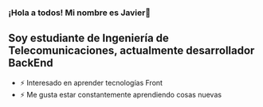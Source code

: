 ### ¡Hola a todos! Mi nombre es Javier👋

## Soy estudiante de Ingeniería de Telecomunicaciones, actualmente desarrollador BackEnd

- ⚡ Interesado en aprender tecnologías Front
- ⚡ Me gusta estar constantemente aprendiendo cosas nuevas
